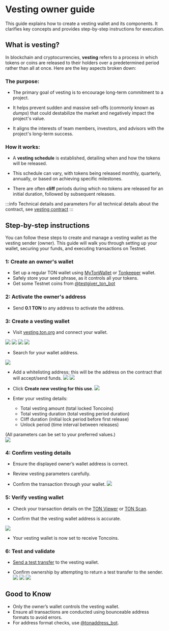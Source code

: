 # Vesting owner guide

This guide explains how to create a vesting wallet and its components. It clarifies key concepts and provides step-by-step instructions for execution.

## What is vesting?

In blockchain and cryptocurrencies, __vesting__ refers to a process in which tokens or coins are released to their holders over a predetermined period rather than all at once. Here are the key aspects broken down:

### The purpose:

- The primary goal of vesting is to encourage long-term commitment to a project.
  
- It helps prevent sudden and massive sell-offs (commonly known as *dumps*) that could destabilize the market and negatively impact the project's value.
  
- It aligns the interests of team members, investors, and advisors with the project's long-term success.

### How it works:

- A __vesting schedule__ is established, detailing when and how the tokens will be released.
  
- This schedule can vary, with tokens being released monthly, quarterly, annually, or based on achieving specific milestones.
  
- There are often __cliff__ periods during which no tokens are released for an initial duration, followed by subsequent releases.

:::info Technical details and parameters
For all technical details about the contract, see [vesting contract](/v3/documentation/smart-contracts/contracts-specs/vesting-contract)
:::

## Step-by-step instructions

You can follow these steps to create and manage a vesting wallet as the vesting sender (owner). This guide will walk you through setting up your wallet, securing your funds, and executing transactions on Testnet.

### 1: Create an owner's wallet

- Set up a regular TON wallet using [MyTonWallet](https://mytonwallet.io/) or [Tonkeeper](https://tonkeeper.com/) wallet.       
- Safely store your seed phrase, as it controls all your tokens.
- Get some Testnet coins from [@testgiver_ton_bot](https://t.me/testgiver_ton_bot)

### 2: Activate the owner's address
 
- Send **0.1 TON** to any address to activate the address.
    
### 3: Create a vesting wallet

-   Visit [vesting.ton.org](https://vesting.ton.org/?testnet=true#) and connect your wallet.

![](/img/tutorials/vesting/connect-owner-wallet-1.png)
![](/img/tutorials/vesting/connect-owner-wallet-2.png)
![](/img/tutorials/vesting/connect-owner-wallet-3.png)
![](/img/tutorials/vesting/connect-owner-wallet-4.png)
    
- Search for your wallet address.

![](/img/tutorials/vesting/search-owner-address.png)
 
- Add a whitelisting address; this will be the address on the contract that will accept/send funds.
 ![](/img/tutorials/vesting/add-whitelist-address.png)
  ![](/img/tutorials/vesting/add-whitelist-address-2.png)
 
- Click __Create new vesting for this use__.
![](/img/tutorials/vesting/create-new-vesting.png)
    
- Enter your vesting details:
    
    - Total vesting amount  (total locked Toncoins)
    - Total vesting duration (total vesting period duration)
    - Cliff duration (initial lock period before first release)
    - Unlock period (time interval between releases)

(All parameters can be set to your preferred values.)      
![](/img/tutorials/vesting/create-new-vesting-2.png)   

### 4: Confirm vesting details

- Ensure the displayed owner’s wallet address is correct.
    
- Review vesting parameters carefully.
    
- Confirm the transaction through your wallet.
![](/img/tutorials/vesting/confirm-creation.png) 

### 5: Verify vesting wallet

- Check your transaction details on the [TON Viewer](https://testnet.tonviewer.com) or [TON Scan](https://testnet.tonscan.org).
    
- Confirm that the vesting wallet address is accurate.
    
![](/img/tutorials/vesting/created-wallet.png) 

- Your vesting wallet is now set to receive Toncoins.

### 6: Test and validate

- [Send a test transfer](/v3/guidelines/dapps/tutorials/vesting-examples/vesting-recipient-guide) to the vesting wallet.
    
- Confirm ownership by attempting to return a test transfer to the sender.
![](/img/tutorials/vesting/sending-from-vesting.png) 
![](/img/tutorials/vesting/sending-from-vesting-2.png)
![](/img/tutorials/vesting/sending-from-vesting.png)   

## Good to Know

- Only the owner’s wallet controls the vesting wallet.
- Ensure all transactions are conducted using bounceable address formats to avoid errors.
- For address format checks, use [@tonaddress_bot](https://t.me/tonaddress_bot).
